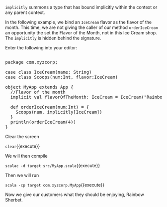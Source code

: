 `implicitly` summons a type that has bound implicitly within the context or any parent context.

In the following example, we bind an `IceCream` flavor as the flavor of the month. This time, we are not giving the caller of our method `orderIceCream` an opportunity the set the Flavor of the Month, not in this Ice Cream shop. The `implicitly` is hidden behind the signature.

Enter the following into your editor:

<pre class="file" data-filename="src/MyApp.scala" data-target="replace">

package com.xyzcorp;

case class IceCream(name: String)
case class Scoops(num:Int, flavor:IceCream)

object MyApp extends App {
  //Flavor of the month
  implicit val flavorOfTheMonth: IceCream = IceCream("Rainbow Sherbet")

  def orderIceCream(num:Int) = {
    Scoops(num, implicitly[IceCream])
  }
  println(orderIceCream(4))
}
</pre>

Clear the screen

`clear`{{execute}}

We will then compile

`scalac -d target src/MyApp.scala`{{execute}}

Then we will run

`scala -cp target com.xyzcorp.MyApp`{{execute}}

Now we give our customers what they should be enjoying, Rainbow Sherbet.
